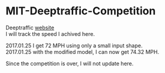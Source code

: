 # MIT-Deeptraffic-Competition
Deeptraffic [website](http://selfdrivingcars.mit.edu/deeptraffic/)</br>
I will track the speed I achived here.</br>

2017.01.25 I get 72 MPH using only a small input shape.</br>
2017.01.25 with the modified model, I can now get 74.32 MPH.

Since the competition is over, I will not update here.

